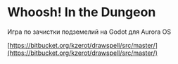 Whoosh! In the Dungeon
===================

Игра по зачистки подземелий на Godot для Aurora OS

[https://bitbucket.org/kzerot/drawspell/src/master/](https://bitbucket.org/kzerot/drawspell/src/master/)
